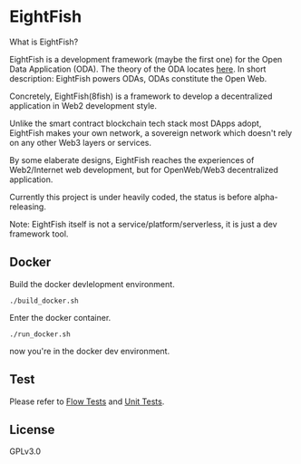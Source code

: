 # EightFish

What is EightFish?

EightFish is a development framework (maybe the first one) for the Open Data Application (ODA). The theory of the ODA locates [here](https://medium.com/@daogangtang/the-road-to-open-web-b684879a5571). In short description: EightFish powers ODAs, ODAs constitute the Open Web.

Concretely, EightFish(8fish) is a framework to develop a decentralized application in Web2 development style.

Unlike the smart contract blockchain tech stack most DApps adopt, EightFish makes your own network, a sovereign network which doesn't rely on any other Web3 layers or services.

By some elaberate designs, EightFish reaches the experiences of Web2/Internet web development, but for OpenWeb/Web3 decentralized application.

Currently this project is under heavily coded, the status is before alpha-releasing.

Note: EightFish itself is not a service/platform/serverless, it is just a dev framework tool.

## Docker

Build the docker devlelopment environment.

```
./build_docker.sh
```

Enter the docker container.

```
./run_docker.sh
```

now you're in the docker dev environment.

## Test

Please refer to [Flow Tests](./flow_tests.md) and [Unit Tests](./unit_tests.md).

## License

GPLv3.0

